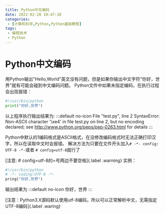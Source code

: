 ```yaml
---
title: Python中文编码
date: 2022-02-28 10:47:10
categories:
 - [计算机科学,Python,Python基础教程]
tags: 
 - 编程技术
 - Python
---
```


# Python中文编码
用Python输出"Hello,World"英文没有问题，但是如果你输出中文字符"你好，世界"就有可能会碰到中文编码问题。
Python文件中如果未指定编码，在执行过程会出现报错：
```python
#!/usr/bin/python
print("你好,世界")
```
以上程序执行输出结果为:
:::default no-icon
 File "test.py", line 2
SyntaxError: Non-ASCII character '\xe4' in file test.py on line 2, but no encoding declared; see http://www.python.org/peps/pep-0263.html for details
:::

Python中默认的1编码格式是ASCII格式，在没修改编码格式时无法正确打印汉字，所以在读取中文时会报错。
解决方法为只要在文件开头加入`# -*- config: UTF-8 -*-`或者 `# config=utf-8`就行了

[注意: # config=utf-8的=号两边不要空格]{.label .warning}
实例：
```python
#!/usr/bin/python
# -*- coding:UTF-8 -*-
pring("你好,世界")
```

输出结果为
:::default no-icon
你好，世界
:::

[注意：Python3.X源码默认使用utf-8编码，所以可以正常解析中文，无需指定UTF-8编码]{.label .waring}

